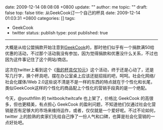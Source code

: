 date: 2009-12-14 08:08:08 +0800
update: ""
author: me
topic: ""
draft: false
top: false
title: 从GeekCook订一个自己的杯具
date: 2009-12-14 01:03:31 +0800
categories: []
tags:
- GeekCook
- twitter
status: publish
type: post
published: true
---
<p>大概是从给公盟捐款开始注意到<a href="http://www.geekcook.net/">GeekCook</a>的，那时他们似乎有一个捐款满50给优惠的活动，不过那个活动我没有参加，因为觉得捐款和优惠没什么关系，不过也因为这件事记住了这个网站/商店。</p>

<p>这次在twitter上看到这个《<a href="http://www.geekcook.net/?page_id=1083">我的杯具仅10元</a>》这个活动，终于还是心动了，还是写几行字，换个杯具吧，摆在办公室桌上应该还挺招摇的吧，呵呵。社会化网络/社会化媒体/Web 2.0这些说不清是不是一样的东西的特点就在于个性化和长尾，类似GeekCook这样的个性化的商品配上个性化的营销手段真的是一个绝配。</p>

<p>今天，@youthfilm 的 twitbook/twitcafe 也上架了，价格比 GeekCook 的高很多，但也更精美，有点担心 GeekCook 的盈利问题，不知道他们仅通过社会化营销是否有足够大的市场来维持运作，或者，仅仅就是一个爱好呢。不过不论如何，twitter 上的脸熟的卖家们先给自己挣了一份人气和口碑，也算是社会化营销的一点好处吧。</p>
